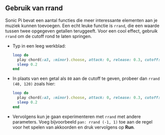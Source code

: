 ## Gebruik van rrand

Sonic Pi bevat een aantal functies die meer interessante elementen aan je muziek kunnen toevoegen. Een echt leuke functie is `rrand`, die een waarde tussen twee opgegeven getallen teruggeeft. Voor een cool effect, gebruik `rrand` om de cutoff rond te laten springen.

- Typ in een leeg werkblad:
    
    ```ruby
    loop do
      play chord(:a3, :minor).choose, attack: 0, release: 0.3, cutoff: 80
      sleep 0.2
    end
    ```

- In plaats van een getal als `80` aan de cutoff te geven, probeer dan `rrand (40, 120)` zoals hier:
    
    ```ruby
    loop do
      play chord(:a3, :minor).choose, attack: 0, release: 0.3, cutoff: rrand(40, 120)
      sleep 0.2
    end
    ```

- Vervolgens kun je gaan experimenteren met `rrand` met andere parameters. Voeg bijvoorbeeld `pan: rrand (-1, 1)` toe aan de regel voor het spelen van akkoorden en druk vervolgens op **Run**.
